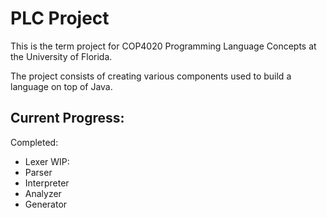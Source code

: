 # PLC Project
This is the term project for COP4020 Programming Language Concepts at the University of Florida.

The project consists of creating various components used to build a language on top of Java.

## Current Progress:
Completed:
- Lexer
WIP:
- Parser
- Interpreter
- Analyzer
- Generator
